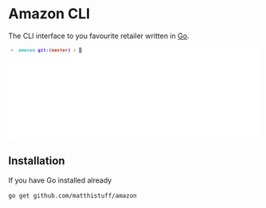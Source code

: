 # Amazon CLI

The CLI interface to you favourite retailer written in [Go](http://golang.org/).

![Amazon CLI](https://raw.githubusercontent.com/matthistuff/amazon/master/amazon.gif)

## Installation

If you have Go installed already

```
go get github.com/matthistuff/amazon
```